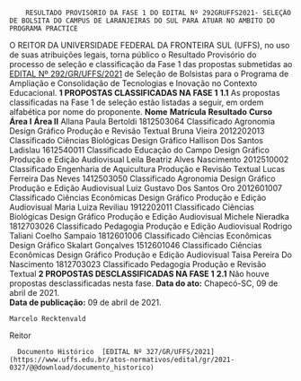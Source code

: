         RESULTADO PROVISÓRIO DA FASE 1 DO EDITAL Nº 292GRUFFS2021- SELEÇÃO DE BOLSITA DO CAMPUS DE LARANJEIRAS DO SUL PARA ATUAR NO AMBITO DO PROGRAMA PRACTICE  

 O REITOR DA UNIVERSIDADE FEDERAL DA FRONTEIRA SUL (UFFS), no uso de suas atribuições legais, torna público o Resultado Provisório do processo de seleção e classificação da Fase 1 das propostas submetidas ao [EDITAL Nº 292/GR/UFFS/2021](https://www.uffs.edu.br/atos-normativos/edital/gr/2021-0292) de Seleção de Bolsistas para o Programa de Ampliação e Consolidação de Tecnologias e Inovação no Contexto Educacional.     **1 PROPOSTAS CLASSIFICADAS NA FASE 1**   **1.1**  As propostas classificadas na Fase 1 de seleção estão listadas a seguir, em ordem alfabética por nome do proponente.     **Nome**     **Matrícula**     **Resultado**     **Curso**     **Área I**     **Área II**      Allana Paula Bertoldi   1812503064   Classificado   Agronomia   Design Gráfico   Produção e Revisão Textual     Bruna Vieira   2012202013   Classificado   Ciências Biológicas   Design Gráfico         Hallison Dos Santos Ladislau   1612540011   Classificado   Educação do Campo   Design Gráfico   Produção e Edição Audiovisual     Leila Beatriz Alves Nascimento   2012510002   Classificado   Engenharia de Aquicultura   Produção e Revisão Textual         Lucas Ferreira Das Neves   1412503050   Classificado   Agronomia   Design Gráfico   Produção e Edição Audiovisual     Luiz Gustavo Dos Santos Oro   2012601007   Classificado   Ciências Econômicas   Design Gráfico   Produção e Edição Audiovisual     Maria Luiza Reviliau   1912202011   Classificado   Ciências Biológicas   Design Gráfico   Produção e Edição Audiovisual     Michele Nieradka   1812703026   Classificado   Pedagogia   Produção e Edição Audiovisual         Rodrigo Taliani Coelho Sampaio   1812601006   Classificado   Ciências Econômicas   Design Gráfico         Skalart Gonçalves   1512601046   Classificado   Ciências Econômicas   Design Gráfico   Produção e Edição Audiovisual     Taisa Pereira Do Nascimento   1812703023   Classificado   Pedagogia   Produção e Revisão Textual            **2 PROPOSTAS DESCLASSIFICADAS NA FASE 1**   **2.1**  Não houve propostas desclassificadas nesta fase.      **Data do ato:** Chapecó-SC, 09 de abril de 2021.   
 **Data de publicação:**  09 de abril de 2021. 

    Marcelo Recktenvald   
 Reitor 

      Documento Histórico  [EDITAL Nº 327/GR/UFFS/2021](https://www.uffs.edu.br/atos-normativos/edital/gr/2021-0327/@@download/documento_historico)     
      